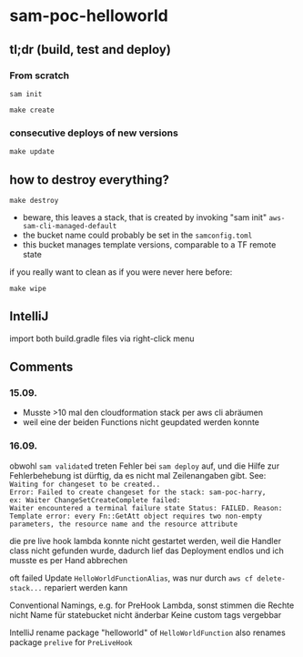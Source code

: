 # sam-poc-helloworld


## tl;dr (build, test and deploy)
### From scratch
`sam init`

`make create`

### consecutive deploys of new versions
`make update`

## how to destroy everything?
`make destroy`
<br/>

- beware, this leaves a stack, that is created by invoking "sam init" `aws-sam-cli-managed-default`
- the bucket name could probably be set in the `samconfig.toml`
- this bucket manages template versions, comparable to a TF remote state

if you really want to clean as if you were never here before:

`make wipe`



  
  
## IntelliJ

import both build.gradle files via right-click menu


## Comments
### 15.09.
- Musste >10 mal den cloudformation stack per aws cli abräumen
- weil eine der beiden Functions nicht geupdated werden konnte


### 16.09.
obwohl `sam validate`d treten Fehler bei `sam deploy` auf, und die Hilfe zur Fehlerbehebung ist dürftig, da es nicht mal Zeilenangaben gibt.
See: 
<br>
`Waiting for changeset to be created..`<br>
`Error: Failed to create changeset for the stack: sam-poc-harry,`<br>
`ex: Waiter ChangeSetCreateComplete failed:`<br>
`Waiter encountered a terminal failure state Status: FAILED. Reason: Template error: every Fn::GetAtt object requires two non-empty parameters, the resource name and the resource attribute`
 

die pre live hook lambda konnte nicht gestartet werden, weil die Handler class nicht gefunden wurde, dadurch lief das Deployment endlos und ich musste es per Hand abbrechen
 
 
oft failed Update `HelloWorldFunctionAlias`, was nur durch `aws cf delete-stack...` repariert werden kann 


Conventional Namings, e.g. for PreHook Lambda, sonst stimmen die Rechte nicht
Name für statebucket nicht änderbar
Keine custom tags vergebbar


IntelliJ rename package "helloworld" of `HelloWorldFunction` also renames package `prelive` for `PreLiveHook`